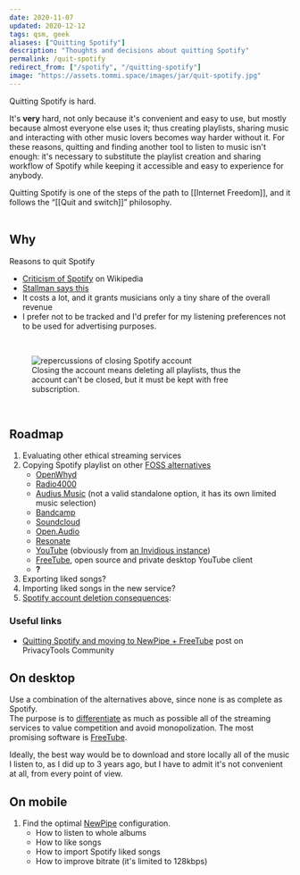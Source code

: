 ```yaml
---
date: 2020-11-07
updated: 2020-12-12
tags: qsm, geek
aliases: ["Quitting Spotify"]
description: "Thoughts and decisions about quitting Spotify"
permalink: /quit-spotify
redirect_from: ["/spotify", "/quitting-spotify"]
image: "https://assets.tommi.space/images/jar/quit-spotify.jpg"
---
```

Quitting Spotify is hard.

It's **very** hard, not only because it's convenient and easy to use, but mostly because almost everyone else uses it; thus creating playlists, sharing music and interacting with other music lovers becomes way harder without it. For these reasons, quitting and finding another tool to listen to music isn't enough: it's necessary to substitute the playlist creation and sharing workflow of Spotify while keeping it accessible and easy to experience for anybody.

<div class="box">
	Quitting Spotify is one of the steps of the path to [[Internet Freedom]], and it follows the “[[Quit and switch]]” philosophy.
</div>

<br>

## Why

Reasons to quit Spotify

- [Criticism of Spotify](https://en.m.wikipedia.org/wiki/Criticism_of_Spotify) on Wikipedia
- [Stallman says this](https://stallman.org/spotify.html "Quit Spotify on Richard Stallman's website")
- It costs a lot, and it grants musicians only a tiny share of the overall revenue
- I prefer not to be tracked and I'd prefer for my listening preferences not to be used for advertising purposes.

<br>

<figure>
	<img src="https://assets.tommi.space/images/Spotify-close-account.jpg" title="repercussions of closing Spotify account" alt="repercussions of closing Spotify account" />
	<figcaption>
		Closing the account means deleting all playlists, thus the account can't be closed, but it must be kept with free subscription.
	</figcaption>
</figure>

<br>

## Roadmap

1. Evaluating other ethical streaming services
1. Copying Spotify playlist on other [FOSS alternatives](https://alternativeto.net/software/spotify/?license=opensource "Open Source alternatives to Spotify")
	- [OpenWhyd](https://openwhyd.org "OpenWhyd official website")
	- [Radio4000](https://radio4000.com/ "R4000 official website")
	- [Audius Music](https://audius.co/ "Audius Music official website") (not a valid standalone option, it has its own limited music selection)
	- [Bandcamp](https://bandcamp.com "Bandcamp official website")
	- [Soundcloud](https://soundcloud.com)
	- [Open.Audio](https://open.audio)
	- [Resonate](https://resonate.is)
	- [YouTube](https://yewtu.be "Yewtube, a YouTube alternative client") (obviously from [an Invidious instance](https://github.com/iv-org/invidious "Invidious GitHub repository"))
	- [FreeTube](https://freetubeapp.io "FreeTube"), open source and private desktop YouTube client
	- **?**
1. Exporting liked songs?
2. Importing liked songs in the new service?
3. [Spotify account deletion consequences](https://community.spotify.com/t5/Spotify-Answers/How-do-I-close-my-Spotify-Account/ta-p/4663172 "How Do I close my Spotify Account - Spotify Support"):

### Useful links

- [Quitting Spotify and moving to NewPipe + FreeTube](https://forum.privacytools.io/t/quitting-spotify-and-moving-to-newpipe-freetube/4935 "Quitting Spotify and moving to NewPipe + FreeTube") post on PrivacyTools Community

## On desktop

Use a combination of the alternatives above, since none is as complete as Spotify.\
The purpose is to <u>differentiate</u> as much as possible all of the streaming services to value competition and avoid monopolization. The most promising software is [FreeTube](https://freetubeapp.io "FreeTube").

Ideally, the best way would be to download and store locally all of the music I listen to, as I did up to 3 years ago, but I have to admit it's not convenient at all, from every point of view.

## On mobile

1. Find the optimal [NewPipe](https://newpipe.schabi.org/ "NewPipe official website") configuration.
	- How to listen to whole albums
	- How to like songs
	- How to import Spotify liked songs
	- How to improve bitrate (it's limited to 128kbps)